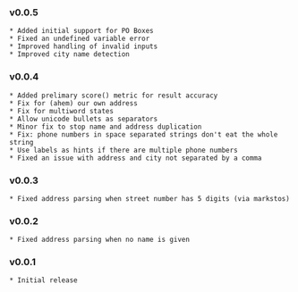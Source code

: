 ### v0.0.5
    * Added initial support for PO Boxes
    * Fixed an undefined variable error
    * Improved handling of invalid inputs
    * Improved city name detection

### v0.0.4
    * Added prelimary score() metric for result accuracy
    * Fix for (ahem) our own address
    * Fix for multiword states
    * Allow unicode bullets as separators
    * Minor fix to stop name and address duplication
    * Fix: phone numbers in space separated strings don't eat the whole string
    * Use labels as hints if there are multiple phone numbers
    * Fixed an issue with address and city not separated by a comma
### v0.0.3
    * Fixed address parsing when street number has 5 digits (via markstos)
### v0.0.2
    * Fixed address parsing when no name is given
### v0.0.1
    * Initial release
